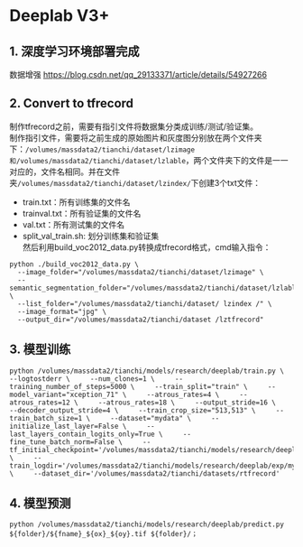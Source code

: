 # Deeplab V3+
## 1.	深度学习环境部署完成
数据增强
https://blog.csdn.net/qq_29133371/article/details/54927266
## 2.	Convert to tfrecord
制作tfrecord之前，需要有指引文件将数据集分类成训练/测试/验证集。  
制作指引文件，需要将之前生成的原始图片和灰度图分别放在两个文件夹下：`/volumes/massdata2/tianchi/dataset/lzimage和/volumes/massdata2/tianchi/dataset/lzlable`，两个文件夹下的文件是一一对应的，文件名相同。并在文件夹`/volumes/massdata2/tianchi/dataset/lzindex/`下创建3个txt文件：  
*	train.txt：所有训练集的文件名  
*	trainval.txt：所有验证集的文件名  
*	val.txt：所有测试集的文件名  
*   split_val_train.sh: 划分训练集和验证集  
然后利用build_voc2012_data.py转换成tfrecord格式，cmd输入指令：  

```
python ./build_voc2012_data.py \
  --image_folder="/volumes/massdata2/tianchi/dataset/lzimage" \
  --semantic_segmentation_folder="/volumes/massdata2/tianchi/dataset/lzlable" \
  --list_folder="/volumes/massdata2/tianchi/dataset/ lzindex /" \
  --image_format="jpg" \
  --output_dir="/volumes/massdata2/tianchi/dataset /lztfrecord"
```

## 3.	模型训练

```
python /volumes/massdata2/tianchi/models/research/deeplab/train.py \     --logtostderr \     --num_clones=1 \     --training_number_of_steps=5000 \     --train_split="train" \     --model_variant="xception_71" \     --atrous_rates=4 \     --atrous_rates=12 \     --atrous_rates=18 \     --output_stride=16 \     --decoder_output_stride=4 \     --train_crop_size="513,513" \     --train_batch_size=1 \     --dataset="mydata" \     --initialize_last_layer=False \     --last_layers_contain_logits_only=True \     --fine_tune_batch_norm=False \     --tf_initial_checkpoint='/volumes/massdata2/tianchi/models/research/deeplab/backbone/train_fine/model.ckpt' \     --train_logdir='/volumes/massdata2/tianchi/models/research/deeplab/exp/mydata_train/train/' \     --dataset_dir='/volumes/massdata2/tianchi/datasets/rtfrecord'
```

## 4.	模型预测

```
python /volumes/massdata2/tianchi/models/research/deeplab/predict.py ${folder}/${fname}_${ox}_${oy}.tif ${folder}/；
```